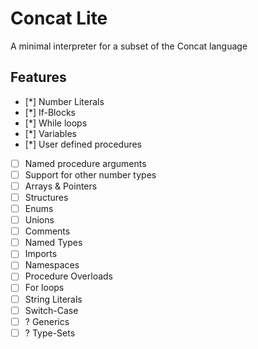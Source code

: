 # Concat Lite

A minimal interpreter for a subset of the Concat language

## Features

- [*] Number Literals
- [*] If-Blocks
- [*] While loops
- [*] Variables
- [*] User defined procedures
- [ ] Named procedure arguments
- [ ] Support for other number types
- [ ] Arrays & Pointers
- [ ] Structures
- [ ] Enums
- [ ] Unions
- [ ] Comments
- [ ] Named Types
- [ ] Imports
- [ ] Namespaces
- [ ] Procedure Overloads
- [ ] For loops
- [ ] String Literals
- [ ] Switch-Case
- [ ] ? Generics
- [ ] ? Type-Sets

